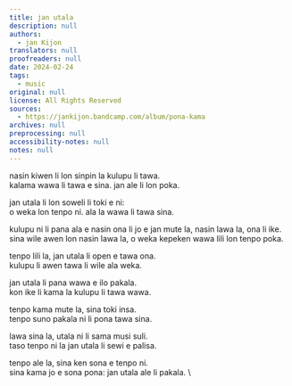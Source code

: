 ```yaml
---
title: jan utala
description: null
authors:
  - jan Kijon
translators: null
proofreaders: null
date: 2024-02-24
tags:
  - music
original: null
license: All Rights Reserved
sources:
  - https://jankijon.bandcamp.com/album/pona-kama
archives: null
preprocessing: null
accessibility-notes: null
notes: null
---
```


nasin kiwen li lon sinpin la kulupu li tawa.  \
kalama wawa li tawa e sina. jan ale li lon poka.

jan utala li lon soweli li toki e ni:  \
o weka lon tenpo ni. ala la wawa li tawa sina.

kulupu ni li pana ala e nasin ona li jo e jan mute la, nasin lawa la, ona li ike.  \
sina wile awen lon nasin lawa la, o weka kepeken wawa lili lon tenpo poka.

tenpo lili la, jan utala li open e tawa ona.  \
kulupu li awen tawa li wile ala weka.

jan utala li pana wawa e ilo pakala.  \
kon ike li kama  la kulupu li tawa wawa.

tenpo kama mute la, sina toki insa.  \
tenpo suno pakala ni li pona tawa sina.

lawa sina la, utala ni li sama musi suli.  \
taso tenpo ni la jan utala li sewi e palisa.

tenpo ale la, sina ken sona e tenpo ni.  \
sina kama jo e sona pona: jan utala ale li pakala.  \
